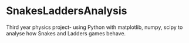 # SnakesLaddersAnalysis
Third year physics project- using Python with matplotlib, numpy, scipy to analyse how Snakes and Ladders games behave.

